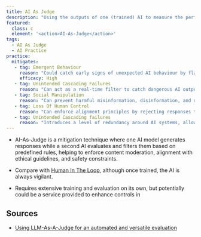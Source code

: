 ```yaml
---
title: AI As Judge
description: "Using the outputs of one (trained) AI to measure the performance of another"
featured: 
  class: c
  element: '<action>AI-As-Judge</action>'
tags: 
  - AI As Judge
  - AI Practice
practice:
  mitigates:
   - tag: Emergent Behaviour
     reason: "Could catch early signs of unexpected AI behaviour by flagging responses that deviate from expected norms."
     efficacy: High
   - tag: Unintended Cascading Failures
     reason: "Can act as a real-time filter to catch dangerous AI outputs before they propagate (e.g., financial trading AI making reckless decisions)."
   - tag: Social Manipulation
     reason: "Can prevent harmful misinformation, disinformation, and deepfakes from spreading by having a second user-owned AI fact-check or block misleading content."
   - tag: Loss Of Human Control
     reason: "Can enforce alignment principles by rejecting responses that optimise for harmful proxy goals."
   - tag: Unintended Cascading failures
     reason: "Introduces a level of redundancy around AI systems, allowing them to sound the alarm when operational parameters are breached."
---
```

    
<PracticeIntro details={frontMatter} />
    
 - AI-As-Judge is a mitigation technique where one AI model generates responses while a second AI evaluates and filters them based on predefined rules, helping to enforce content moderation, alignment with ethical guidelines, and safety constraints.   
    
 - Compare with [Human In The Loop](/tags/Human-In-The-Loop), although once trained, the AI is always vigilant.
 
 - Requires extensive training and evaluation on its own, but potentially could be a service provided to enhance controls in 
 
 
## Sources

 - [Using LLM-As-A-Judge for an automated and versatile evaluation](https://huggingface.co/learn/cookbook/llm_judge)